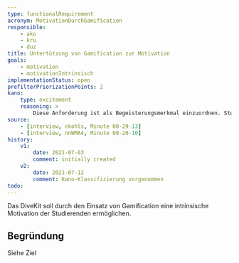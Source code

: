 ```yaml
---
type: functionalRequirement
acronym: MotivationDurchGamification
responsible: 
    - ako
    - kru
    - duz
title: Untertützung von Gamification zur Motivation
goals: 
    - motivation
    - motivationIntrinsisch
implementationStatus: open
prefilterPriorizationPoints: 2
kano:
    type: excitement
    reasoning: >
        Diese Anforderung ist als Begeisterungsmerkmal einzuordnen. Studierenden würde ein Fehlen nicht auffallen. Ein Vorhandensein könnte positiv aufgefasst werden.
source:
    - [interview, ckohls, Minute 00-29-13]
    - [interview, nnWMA4, Minute 00-20-10]
history:
    v1:
        date: 2021-07-03
        comment: initially created
    v2:
        date: 2021-07-12
        comment: Kano-Klassifizierung vorgenommen
todo: 
---
```


Das DiveKit soll durch den Einsatz von Gamification eine intrinsische Motivation der Studierenden ermöglichen.

## Begründung

Siehe Ziel

